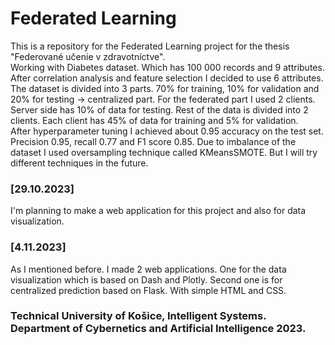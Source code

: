# Federated Learning
This is a repository for the Federated Learning project for the thesis "Federované učenie v zdravotníctve".  
Working with Diabetes dataset. Which has 100 000 records and 9 attributes. After correlation analysis and
feature selection I decided to use 6 attributes. The dataset is divided into 3 parts. 70% for training, 10% for validation
and 20% for testing -> centralized part. For the federated part I used 2 clients. Server side has 10% of data for testing.
Rest of the data is divided into 2 clients. Each client has 45% of data for training and 5% for validation.  
After hyperparameter tuning I achieved about 0.95 accuracy on the test set. Precision 0.95, recall
0.77 and F1 score 0.85. Due to imbalance of the dataset I used oversampling technique called KMeansSMOTE. But I will try
different techniques in the future.  

### [29.10.2023]  
I'm planning to make a web application for this project and also for data visualization.

### [4.11.2023]  
As I mentioned before. I made 2 web applications. One for the data visualization which is based on Dash and Plotly.
Second one is for centralized prediction based on Flask. With simple HTML and CSS.

### Technical University of Košice, Intelligent Systems. Department of Cybernetics and Artificial Intelligence 2023.
